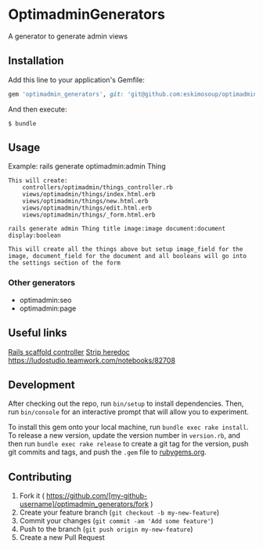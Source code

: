 # OptimadminGenerators

A generator to generate admin views

## Installation

Add this line to your application's Gemfile:

```ruby
gem 'optimadmin_generators', git: 'git@github.com:eskimosoup/optimadmin_generators.git'
```

And then execute:

    $ bundle

## Usage

Example:
    rails generate optimadmin:admin Thing

    This will create:
        controllers/optimadmin/things_controller.rb
        views/optimadmin/things/index.html.erb
        views/optimadmin/things/new.html.erb
        views/optimadmin/things/edit.html.erb
        views/optimadmin/things/_form.html.erb

    rails generate admin Thing title image:image document:document display:boolean

    This will create all the things above but setup image_field for the image, document_field for the document and all booleans will go into
    the settings section of the form

### Other generators

  * optimadmin:seo
  * optimadmin:page


## Useful links
  [Rails scaffold controller](https://github.com/rails/rails/blob/master/railties/lib/rails/generators/rails/scaffold_controller/templates/controller.rb)
  [Strip heredoc](http://guides.rubyonrails.org/active_support_core_extensions.html#strip-heredoc)
  https://ludostudio.teamwork.com/notebooks/82708

## Development

After checking out the repo, run `bin/setup` to install dependencies. Then, run `bin/console` for an interactive prompt that will allow you to experiment.

To install this gem onto your local machine, run `bundle exec rake install`. To release a new version, update the version number in `version.rb`, and then run `bundle exec rake release` to create a git tag for the version, push git commits and tags, and push the `.gem` file to [rubygems.org](https://rubygems.org).

## Contributing

1. Fork it ( https://github.com/[my-github-username]/optimadmin_generators/fork )
2. Create your feature branch (`git checkout -b my-new-feature`)
3. Commit your changes (`git commit -am 'Add some feature'`)
4. Push to the branch (`git push origin my-new-feature`)
5. Create a new Pull Request
